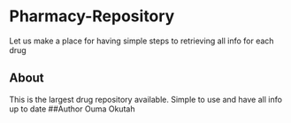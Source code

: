 # Pharmacy-Repository
Let us make a place for having simple steps to retrieving all info for each drug
## About
This is the largest drug repository available. Simple to use and have all info up to date
##Author
Ouma Okutah
